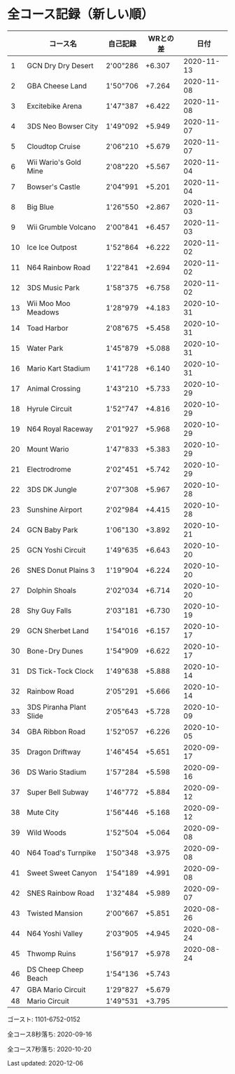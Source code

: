 # 全コース記録（新しい順）

||コース名|自己記録|WRとの差|日付
|--|--|--|--|--|
|1|GCN Dry Dry Desert|2'00"286|+6.307|2020-11-13|
|2|GBA Cheese Land|1'50"706|+7.264|2020-11-08|
|3|Excitebike Arena|1'47"387|+6.422|2020-11-08|
|4|3DS Neo Bowser City|1'49"092|+5.949|2020-11-07|
|5|Cloudtop Cruise|2'06"210|+5.679|2020-11-07|
|6|Wii Wario's Gold Mine|2'08"220|+5.567|2020-11-04|
|7|Bowser's Castle|2'04"991|+5.201|2020-11-04|
|8|Big Blue|1'26"550|+2.867|2020-11-03|
|9|Wii Grumble Volcano|2'00"841|+6.457|2020-11-03|
|10|Ice Ice Outpost|1'52"864|+6.222|2020-11-02|
|11|N64 Rainbow Road|1'22"841|+2.694|2020-11-02|
|12|3DS Music Park|1'58"375|+6.758|2020-11-02|
|13|Wii Moo Moo Meadows|1'28"979|+4.183|2020-10-31|
|14|Toad Harbor|2'08"675|+5.458|2020-10-31|
|15|Water Park|1'45"879|+5.088|2020-10-31|
|16|Mario Kart Stadium|1'41"728|+6.140|2020-10-31|
|17|Animal Crossing|1'43"210|+5.733|2020-10-29|
|18|Hyrule Circuit|1'52"747|+4.816|2020-10-29|
|19|N64 Royal Raceway|2'01"927|+5.968|2020-10-29|
|20|Mount Wario|1'47"833|+5.383|2020-10-29|
|21|Electrodrome|2'02"451|+5.742|2020-10-29|
|22|3DS DK Jungle|2'07"308|+5.967|2020-10-28|
|23|Sunshine Airport|2'02"984|+4.415|2020-10-28|
|24|GCN Baby Park|1'06"130|+3.892|2020-10-21|
|25|GCN Yoshi Circuit|1'49"635|+6.643|2020-10-20|
|26|SNES Donut Plains 3|1'19"904|+6.224|2020-10-20|
|27|Dolphin Shoals|2'02"034|+6.714|2020-10-20|
|28|Shy Guy Falls|2'03"181|+6.730|2020-10-19|
|29|GCN Sherbet Land|1'54"016|+6.157|2020-10-17|
|30|Bone-Dry Dunes|1'54"909|+6.622|2020-10-17|
|31|DS Tick-Tock Clock|1'49"638|+5.888|2020-10-14|
|32|Rainbow Road|2'05"291|+5.666|2020-10-14|
|33|3DS Piranha Plant Slide|2'05"643|+5.728|2020-10-09|
|34|GBA Ribbon Road|1'52"057|+6.226|2020-10-05|
|35|Dragon Driftway|1'46"454|+5.651|2020-09-17|
|36|DS Wario Stadium|1'57"284|+5.598|2020-09-16|
|37|Super Bell Subway|1'46"772|+5.884|2020-09-12|
|38|Mute City|1'56"446|+5.168|2020-09-12|
|39|Wild Woods|1'52"504|+5.064|2020-09-08|
|40|N64 Toad's Turnpike|1'50"348|+3.975|2020-09-08|
|41|Sweet Sweet Canyon|1'54"189|+4.991|2020-09-08|
|42|SNES Rainbow Road|1'32"484|+5.989|2020-09-07|
|43|Twisted Mansion|2'00"667|+5.851|2020-08-26|
|44|N64 Yoshi Valley|2'03"905|+4.945|2020-08-24|
|45|Thwomp Ruins|1'56"917|+5.978|2020-08-24|
|46|DS Cheep Cheep Beach|1'54"136|+5.743||
|47|GBA Mario Circuit|1'29"827|+5.679||
|48|Mario Circuit|1'49"531|+3.795||

ゴースト: 1101-6752-0152

全コース8秒落ち: 2020-09-16

全コース7秒落ち: 2020-10-20

Last updated: 2020-12-06

